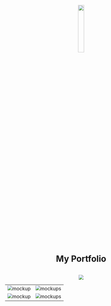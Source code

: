 <div align="center">
   <a href='https://dplace-3d5f4.web.app/api/homepage?utm_source=GitHub&utm_medium=readme&utm_campaign=well_app_readme'>
        <img src="https://user-images.githubusercontent.com/94204560/228659183-bf7b8217-a654-4383-8927-6f5714584226.png" width=20% height=20%>
  </a>
  <h1>My Portfolio</h1>
 </div>

</br>


<div align="center">
  <a href='https://dplace-3d5f4.web.app/api/homepage?utm_source=GitHub&utm_medium=readme&utm_campaign=well_app_readme'>
      <img src='https://user-images.githubusercontent.com/94204560/219815507-de294321-2e6d-44b8-9d60-e68d331d5a57.png'>
  </a>
</div>



<table>
  <tr>
    <td><img src="https://user-images.githubusercontent.com/94204560/219816085-dbfcf7c0-32c0-4125-86aa-66626ac0c115.png" alt="mockup" /></td>
    <td><img src="https://user-images.githubusercontent.com/94204560/219816240-a23487f9-1b30-4084-bdd3-56d37ca91219.png" alt="mockups" /></td>
  </tr>
  <tr>
    <td><img src="https://user-images.githubusercontent.com/94204560/219818373-d09fd93d-6077-4753-9aeb-00b7f45102e9.png" alt="mockup" /></td>
    <td><img src="https://user-images.githubusercontent.com/94204560/219819239-f5154307-c963-4064-8483-ede5da837331.png" alt="mockups" /></td>
  </tr>
</table>

</br>
